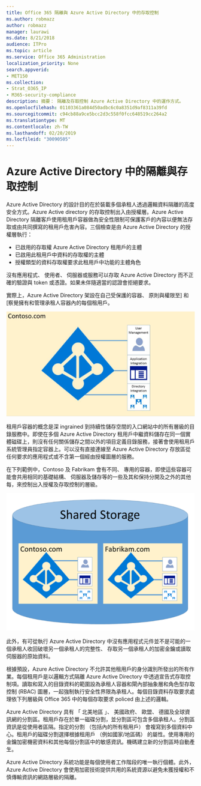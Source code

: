 ```yaml
---
title: Office 365 隔離與 Azure Active Directory 中的存取控制
ms.author: robmazz
author: robmazz
manager: laurawi
ms.date: 8/21/2018
audience: ITPro
ms.topic: article
ms.service: Office 365 Administration
localization_priority: None
search.appverid:
- MET150
ms.collection:
- Strat_O365_IP
- M365-security-compliance
description: 摘要： 隔離及存取控制 Azure Active Directory 中的運作方式。
ms.openlocfilehash: 01103361a084d50adbc6c0a8351d9af8311a39fd
ms.sourcegitcommit: c94cb88a9ce5bcc2d3c558f0fcc648519cc264a2
ms.translationtype: MT
ms.contentlocale: zh-TW
ms.lasthandoff: 02/20/2019
ms.locfileid: "30090505"
---
```

# <a name="isolation-and-access-control-in-azure-active-directory"></a>Azure Active Directory 中的隔離與存取控制

Azure Active Directory 的設計目的在於裝載多個承租人透過邏輯資料隔離的高度安全方式。Azure Active directory 的存取控制出入由授權層。Azure Active Directory 隔離客戶使用租用戶容器做為安全性限制可保護客戶的內容以便無法存取或由共同撰寫的租用戶危害內容。三個檢查是由 Azure Active Directory 的授權層執行：
- 已啟用的存取權 Azure Active Directory 租用戶的主體
- 已啟用此租用戶中資料的存取權的主體
- 授權類型的資料存取權要求此租用戶中功能的主體角色

沒有應用程式、 使用者、 伺服器或服務可以存取 Azure Active Directory 而不正確的驗證與 token 或憑證。如果未伴隨適當的認證會拒絕要求。

實際上，Azure Active Directory 架設在自己受保護的容器、 原則與權限至] 和 [察覺擁有和管理承租人容器內的每個租用戶。
 
![Azure 容器](media/office-365-isolation-azure-container.png)

租用戶容器的概念是深 ingrained 到持續性儲存空間的入口網站中的所有層級的目錄服務中。即使在多個 Azure Active Directory 租用戶中繼資料儲存在同一個實體磁碟上，則沒有任何關係儲存之間以外的項目定義目錄服務，接著會使用租用戶系統管理員指定容器上。可以沒有直接連線至 Azure Active Directory 存放區從任何要求的應用程式或不含第一個經由授權圖層的服務。

在下列範例中，Contoso 及 Fabrikam 會有不同、 專用的容器，即使這些容器可能會共用相同的基礎結構、 伺服器及儲存等的一些及其和保持分開及之外的其他每，來控制出入授權及存取控制的層級。
 
![Azure 專用的容器](media/office-365-isolation-azure-dedicated-containers.png)

此外，有可從執行 Azure Active Directory 中沒有應用程式元件並不是可能的一個承租人收回破壞另一個承租人的完整性、 存取另一個承租人的加密金鑰或讀取伺服器的原始資料。

根據預設，Azure Active Directory 不允許其他租用戶的身分識別所發出的所有作業。每個租用戶是以邏輯方式隔離 Azure Active Directory 中透過宣告式存取控制項。讀取和寫入的目錄資料的範圍設為承租人容器和閘內部抽象層和角色型存取控制 (RBAC) 圖層，一起強制執行安全性界限為承租人。每個目錄資料存取要求處理依下列層級與 Office 365 中的每個存取要求 policed 由上述的邏輯。

Azure Active Directory 具有 「 北美地區 」、 美國政府、 歐盟、 德國及全球資訊網的分割區。租用戶存在於單一磁碟分割，並分割區可包含多個承租人。分割區資訊是從使用者區隔。指定的分割 （包括內的所有租用戶） 會複寫到多個資料中心。租用戶的磁碟分割選擇根據租用戶 （例如國家/地區碼） 的屬性。使用專用的金鑰加密機密資料和其他每個分割區中的敏感資訊。機碼建立新的分割區時自動產生。

Azure Active Directory 系統功能是每個使用者工作階段的唯一執行個體。此外，Azure Active Directory 會使用加密技術提供共用的系統資源以避免未獲授權和不慎傳輸資訊的網路層級的隔離。
